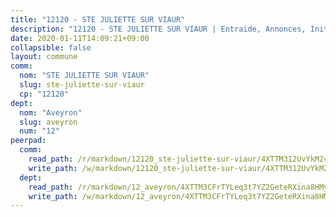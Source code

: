 ```yaml
---
title: "12120 - STE JULIETTE SUR VIAUR"
description: "12120 - STE JULIETTE SUR VIAUR | Entraide, Annonces, Initiatives"
date: 2020-01-11T14:09:21+09:00
collapsible: false
layout: commune
comm:
  nom: "STE JULIETTE SUR VIAUR"
  slug: ste-juliette-sur-viaur
  cp: "12120"
dept:
  nom: "Aveyron"
  slug: aveyron
  num: "12"
peerpad:
  comm:
    read_path: /r/markdown/12120_ste-juliette-sur-viaur/4XTTM312UvYkM24WazurGTDFbYALFZnE57nhktEwXcyAgC3Ts
    write_path: /w/markdown/12120_ste-juliette-sur-viaur/4XTTM312UvYkM24WazurGTDFbYALFZnE57nhktEwXcyAgC3Ts-K3TgU1di4ME21x5tUA28yPZ5JYZ9JWytmra9WGqkvT4bUv5kUAvde12TdsXNb9thTkPdBTiNbb1NDo2Km7KhvjmUpYAgByYKvocGZ97rpcMU295A9Px6oeVCnpfdBqv6BUZ2hqyf
  dept:
    read_path: /r/markdown/12_aveyron/4XTTM3CFrTYLeq3t7YZ2GeteRXina8HMy585xLdATaEm28gJq
    write_path: /w/markdown/12_aveyron/4XTTM3CFrTYLeq3t7YZ2GeteRXina8HMy585xLdATaEm28gJq-K3TgUfu3tdsvnJNzfCjLcQBm4uQ83gag77qnaAo9pjUvbpQyfAVAxJdyULKffeJFVcGHHVraYZNVQhiGBeBUKBFLy2Vr8dapgU6tQCmoJQ6dgnoqRGmK9bSxqhW9VArfxRuTPcgV
---
```


